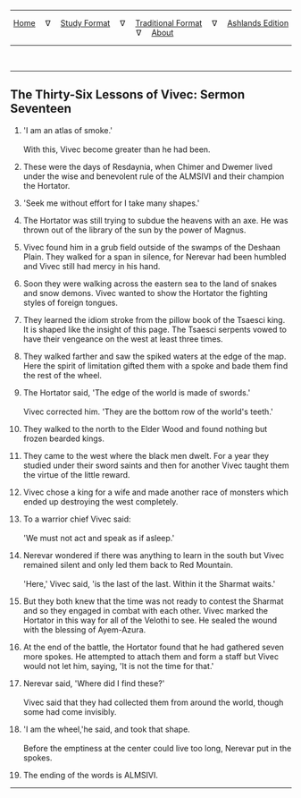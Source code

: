
---

<!--- Jekyll Page Links -->

<center>
<a href="../../../index.html">Home</a>
&emsp;&nabla;&emsp;
<a href="../../index-study.html">Study Format</a>
&emsp;&nabla;&emsp;
<a href="../../index-traditional.html">Traditional Format</a>
&emsp;&nabla;&emsp;
<a href="../../index-ashlands.html">Ashlands Edition</a>
&emsp;&nabla;&emsp;
<a href="../../../about.html">About</a>
</center>

<!--- Markdown Body Below: -->

---

&emsp;

---

## The Thirty-Six Lessons of Vivec: Sermon Seventeen

1. 'I am an atlas of smoke.'\
\
With this, Vivec become greater than he had been.

2. These were the days of Resdaynia, when Chimer and Dwemer lived under the wise and benevolent rule of the ALMSIVI and their champion the Hortator.

3. 'Seek me without effort for I take many shapes.'

4. The Hortator was still trying to subdue the heavens with an axe. He was thrown out of the library of the sun by the power of Magnus.

5. Vivec found him in a grub field outside of the swamps of the Deshaan Plain. They walked for a span in silence, for Nerevar had been humbled and Vivec still had mercy in his hand.

6. Soon they were walking across the eastern sea to the land of snakes and snow demons. Vivec wanted to show the Hortator the fighting styles of foreign tongues.

7. They learned the idiom stroke from the pillow book of the Tsaesci king. It is shaped like the insight of this page. The Tsaesci serpents vowed to have their vengeance on the west at least three times.

8. They walked farther and saw the spiked waters at the edge of the map. Here the spirit of limitation gifted them with a spoke and bade them find the rest of the wheel.

9. The Hortator said, 'The edge of the world is made of swords.'\
\
Vivec corrected him. 'They are the bottom row of the world's teeth.'

10. They walked to the north to the Elder Wood and found nothing but frozen bearded kings.

11. They came to the west where the black men dwelt. For a year they studied under their sword saints and then for another Vivec taught them the virtue of the little reward.

12. Vivec chose a king for a wife and made another race of monsters which ended up destroying the west completely.

13. To a warrior chief Vivec said:\
\
'We must not act and speak as if asleep.'

14. Nerevar wondered if there was anything to learn in the south but Vivec remained silent and only led them back to Red Mountain.\
\
'Here,' Vivec said, 'is the last of the last. Within it the Sharmat waits.'

15. But they both knew that the time was not ready to contest the Sharmat and so they engaged in combat with each other. Vivec marked the Hortator in this way for all of the Velothi to see. He sealed the wound with the blessing of Ayem-Azura.

16. At the end of the battle, the Hortator found that he had gathered seven more spokes. He attempted to attach them and form a staff but Vivec would not let him, saying, 'It is not the time for that.'

17. Nerevar said, 'Where did I find these?'\
\
Vivec said that they had collected them from around the world, though some had come invisibly.

18. 'I am the wheel,'he said, and took that shape.\
\
Before the emptiness at the center could live too long, Nerevar put in the spokes.

19. The ending of the words is ALMSIVI.

---
